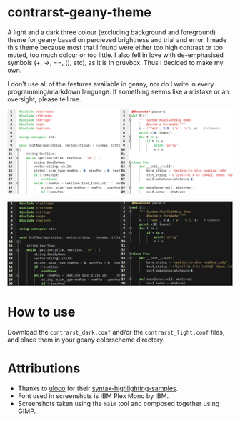# contrarst-geany-theme
A light and a dark three colour (excluding background and foreground)
theme for geany based on percieved brightness and trial and error.
I made this theme because most that I found were either too high contrast
or too muted, too much colour or too little. I also fell in love with
de-emphasised symbols (+, ->, ==, (), etc), as it is in gruvbox.
Thus I decided to make my own.

I don't use all of the features available in geany, nor do I write
in every programming/markdown language. If something seems like a mistake
or an oversight, please tell me.

![Light screenshots](light_screenshots.png)

![Dark screenshots](dark_screenshots.png)

# How to use
Download the `contrarst_dark.conf` and/or the `contrarst_light.conf` files,
and place them in your geany colorscheme directory.

# Attributions
- Thanks to [uloco](https://github.com/uloco) for their
[syntax-highlighting-samples](https://github.com/uloco/syntax-highlighting-samples).
- Font used in screenshots is IBM Plex Mono by IBM.
- Screenshots taken using the `maim` tool and composed together using GIMP.
